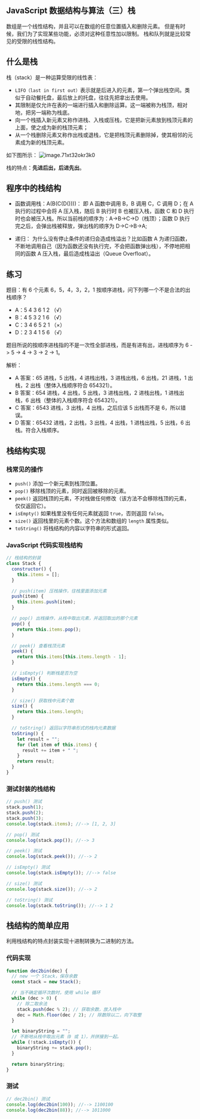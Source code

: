 ## JavaScript 数据结构与算法（三）栈

数组是一个线性结构，并且可以在数组的任意位置插入和删除元素。
但是有时候，我们为了实现某些功能，必须对这种任意性加以限制。
栈和队列就是比较常见的受限的线性结构。

## 什么是栈

栈（stack）是一种运算受限的线性表：

- `LIFO（last in first out）`表示就是后进入的元素，第一个弹出栈空间。类似于自动餐托盘，最后放上的托盘，往往先把拿出去使用。
- 其限制是仅允许在表的一端进行插入和删除运算。这一端被称为栈顶，相对地，把另一端称为栈底。
- 向一个栈插入新元素又称作进栈、入栈或压栈，它是把新元素放到栈顶元素的上面，使之成为新的栈顶元素；
- 从一个栈删除元素又称作出栈或退栈，它是把栈顶元素删除掉，使其相邻的元素成为新的栈顶元素。

如下图所示：
![image.71xt32okr3k0](https://cdn.jsdelivr.net/gh/WTxiaomage/imgsbed/posts/image.71xt32okr3k0.png)

栈的特点：**先进后出，后进先出**。

## 程序中的栈结构

- 函数调用栈：A(B(C(D())))：
  即 A 函数中调用 B，B 调用 C，C 调用 D；在 A 执行的过程中会将 A 压入栈，随后 B 执行时 B 也被压入栈，函数 C 和 D 执行时也会被压入栈。所以当前栈的顺序为：A->B->C->D（栈顶）；函数 D 执行完之后，会弹出栈被释放，弹出栈的顺序为 D->C->B->A;

- 递归：
  为什么没有停止条件的递归会造成栈溢出？比如函数 A 为递归函数，不断地调用自己（因为函数还没有执行完，不会把函数弹出栈），不停地把相同的函数 A 压入栈，最后造成栈溢出（Queue Overfloat）。

## 练习

题目：有 6 个元素 6，5，4，3，2，1 按顺序进栈，问下列哪一个不是合法的出栈顺序？

- A：5 4 3 6 1 2 （√）
- B：4 5 3 2 1 6 （√）
- C：3 4 6 5 2 1 （×）
- D：2 3 4 1 5 6 （√）

题目所说的按顺序进栈指的不是一次性全部进栈，而是有进有出，进栈顺序为 6 -> 5 -> 4 -> 3 -> 2 -> 1。

解析：

- A 答案：65 进栈，5 出栈，4 进栈出栈，3 进栈出栈，6 出栈，21 进栈，1 出栈，2 出栈（整体入栈顺序符合 654321）。
- B 答案：654 进栈，4 出栈，5 出栈，3 进栈出栈，2 进栈出栈，1 进栈出栈，6 出栈（整体的入栈顺序符合 654321）。
- C 答案：6543 进栈，3 出栈，4 出栈，之后应该 5 出栈而不是 6，所以错误。
- D 答案：65432 进栈，2 出栈，3 出栈，4 出栈，1 进栈出栈，5 出栈，6 出栈。符合入栈顺序。

## 栈结构实现

### 栈常见的操作

- `push()` 添加一个新元素到栈顶位置。
- `pop()` 移除栈顶的元素，同时返回被移除的元素。
- `peek()` 返回栈顶的元素，不对栈做任何修改（该方法不会移除栈顶的元素，仅仅返回它）。
- `isEmpty()` 如果栈里没有任何元素就返回 `true`，否则返回 `false`。
- `size()` 返回栈里的元素个数。这个方法和数组的 `length` 属性类似。
- `toString()` 将栈结构的内容以字符串的形式返回。

### JavaScript 代码实现栈结构

```js
// 栈结构的封装
class Stack {
  constructor() {
    this.items = [];
  }

  // push(item) 压栈操作，往栈里面添加元素
  push(item) {
    this.items.push(item);
  }

  // pop() 出栈操作，从栈中取出元素，并返回取出的那个元素
  pop() {
    return this.items.pop();
  }

  // peek() 查看栈顶元素
  peek() {
    return this.items[this.items.length - 1];
  }

  // isEmpty() 判断栈是否为空
  isEmpty() {
    return this.items.length === 0;
  }

  // size() 获取栈中元素个数
  size() {
    return this.items.length;
  }

  // toString() 返回以字符串形式的栈内元素数据
  toString() {
    let result = "";
    for (let item of this.items) {
      result += item + " ";
    }
    return result;
  }
}
```

### 测试封装的栈结构

```js
// push() 测试
stack.push(1);
stack.push(2);
stack.push(3);
console.log(stack.items); //--> [1, 2, 3]

// pop() 测试
console.log(stack.pop()); //--> 3

// peek() 测试
console.log(stack.peek()); //--> 2

// isEmpty() 测试
console.log(stack.isEmpty()); //--> false

// size() 测试
console.log(stack.size()); //--> 2

// toString() 测试
console.log(stack.toString()); //--> 1 2
```

## 栈结构的简单应用

利用栈结构的特点封装实现十进制转换为二进制的方法。

### 代码实现

```js
function dec2bin(dec) {
  // new 一个 Stack，保存余数
  const stack = new Stack();

  // 当不确定循环次数时，使用 while 循环
  while (dec > 0) {
    // 除二取余法
    stack.push(dec % 2); // 获取余数，放入栈中
    dec = Math.floor(dec / 2); // 除数除以二，向下取整
  }

  let binaryString = "";
  // 不断地从栈中取出元素（0 或 1），并拼接到一起。
  while (!stack.isEmpty()) {
    binaryString += stack.pop();
  }

  return binaryString;
}
```

### 测试

```js
// dec2bin() 测试
console.log(dec2bin(100)); //--> 1100100
console.log(dec2bin(88)); //--> 1011000
```
